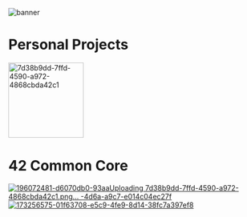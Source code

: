 ![banner](https://github.com/user-attachments/assets/28900d56-72e9-4e1b-8aa3-1cf1d912b1ad)

# Personal Projects
<a href="https://github.com/catlover4242/november">
    <img src="https://github.com/user-attachments/assets/13995b93-59e9-463f-8817-bbf3c1bbcc53" alt="7d38b9dd-7ffd-4590-a972-4868cbda42c1" width="150"/>
</a>


# 42 Common Core
[![196072481-d6070db0-93aa![Uploading 7d38b9dd-7ffd-4590-a972-4868cbda42c1.png…]()
-4d6a-a9c7-e014c04ec27f](https://github.com/user-attachments/assets/dc24d388-40c9-49d5-a07a-713b5df20a06)](https://github.com/catlover4242/libft)
[![173256575-01f63708-e5c9-4fe9-8d14-38fc7a397ef8](https://github.com/user-attachments/assets/101613ad-34a0-4e57-aa60-2cbdab5ace47)](https://github.com/catlover4242/get_next_line)
